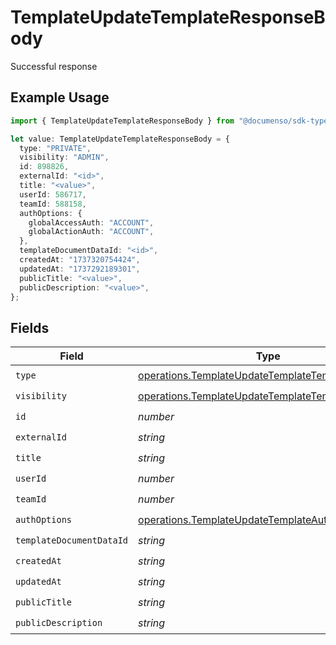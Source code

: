 # TemplateUpdateTemplateResponseBody

Successful response

## Example Usage

```typescript
import { TemplateUpdateTemplateResponseBody } from "@documenso/sdk-typescript/models/operations";

let value: TemplateUpdateTemplateResponseBody = {
  type: "PRIVATE",
  visibility: "ADMIN",
  id: 898826,
  externalId: "<id>",
  title: "<value>",
  userId: 586717,
  teamId: 588158,
  authOptions: {
    globalAccessAuth: "ACCOUNT",
    globalActionAuth: "ACCOUNT",
  },
  templateDocumentDataId: "<id>",
  createdAt: "1737320754424",
  updatedAt: "1737292189301",
  publicTitle: "<value>",
  publicDescription: "<value>",
};
```

## Fields

| Field                                                                                                                        | Type                                                                                                                         | Required                                                                                                                     | Description                                                                                                                  |
| ---------------------------------------------------------------------------------------------------------------------------- | ---------------------------------------------------------------------------------------------------------------------------- | ---------------------------------------------------------------------------------------------------------------------------- | ---------------------------------------------------------------------------------------------------------------------------- |
| `type`                                                                                                                       | [operations.TemplateUpdateTemplateTemplatesType](../../models/operations/templateupdatetemplatetemplatestype.md)             | :heavy_check_mark:                                                                                                           | N/A                                                                                                                          |
| `visibility`                                                                                                                 | [operations.TemplateUpdateTemplateTemplatesVisibility](../../models/operations/templateupdatetemplatetemplatesvisibility.md) | :heavy_check_mark:                                                                                                           | N/A                                                                                                                          |
| `id`                                                                                                                         | *number*                                                                                                                     | :heavy_check_mark:                                                                                                           | N/A                                                                                                                          |
| `externalId`                                                                                                                 | *string*                                                                                                                     | :heavy_check_mark:                                                                                                           | N/A                                                                                                                          |
| `title`                                                                                                                      | *string*                                                                                                                     | :heavy_check_mark:                                                                                                           | N/A                                                                                                                          |
| `userId`                                                                                                                     | *number*                                                                                                                     | :heavy_check_mark:                                                                                                           | N/A                                                                                                                          |
| `teamId`                                                                                                                     | *number*                                                                                                                     | :heavy_check_mark:                                                                                                           | N/A                                                                                                                          |
| `authOptions`                                                                                                                | [operations.TemplateUpdateTemplateAuthOptions](../../models/operations/templateupdatetemplateauthoptions.md)                 | :heavy_check_mark:                                                                                                           | N/A                                                                                                                          |
| `templateDocumentDataId`                                                                                                     | *string*                                                                                                                     | :heavy_check_mark:                                                                                                           | N/A                                                                                                                          |
| `createdAt`                                                                                                                  | *string*                                                                                                                     | :heavy_check_mark:                                                                                                           | N/A                                                                                                                          |
| `updatedAt`                                                                                                                  | *string*                                                                                                                     | :heavy_check_mark:                                                                                                           | N/A                                                                                                                          |
| `publicTitle`                                                                                                                | *string*                                                                                                                     | :heavy_check_mark:                                                                                                           | N/A                                                                                                                          |
| `publicDescription`                                                                                                          | *string*                                                                                                                     | :heavy_check_mark:                                                                                                           | N/A                                                                                                                          |
